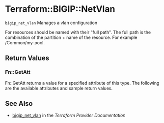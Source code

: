 # Terraform::BIGIP::NetVlan

`bigip_net_vlan` Manages a vlan configuration

For resources should be named with their "full path". The full path is the combination of the partition + name of the resource. For example /Common/my-pool.

## Return Values

### Fn::GetAtt

Fn::GetAtt returns a value for a specified attribute of this type. The following are the available attributes and sample return values.

## See Also

* [bigip_net_vlan](https://www.terraform.io/docs/providers/bigip/r/net_vlan.html) in the _Terraform Provider Documentation_